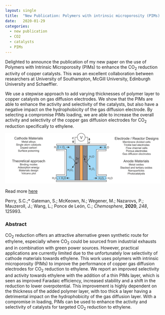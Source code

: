 ```yaml
---
layout: single
title:  "New Publication: Polymers with intrinsic microporosity (PIMs) for targeted CO<sub>2</sub> reduction to ethylene"
date:   2020-01-29
categories: 
  - new publication
  - CO2
  - catalysts
  - PIMs
---
```


Delighted to announce the publication of my new paper on the use of Polymers with Intrinsic Microporosity (PIMs) to enhance the CO<sub>2</sub> reduction activity of copper catalysts. This was an excellent collaboration between researchers at University of Southampton, McGill University, Edinburgh University and Schaeffler. 

We use a stepwise approach to add varying thicknesses of polymer layer to copper catalysts on gas diffusion electrodes. We show that the PIMs are able to enhance the activity and selectivity of the catalysts, but also have a negative impact on the hydrophobicity of the gas diffusion electrode. By selecting a compromise PIMs loading, we are able to increase the overall activity and selectivity of the copper gas diffusion electrodes for CO<sub>2</sub> reduction specifically to ethylene.

![Perry et al. *Chemosphere*, **2020**, *248*, 125993](/images_posts/2019-06-19/Graphical-Abstract.png)

Read more [here](https://authors.elsevier.com/a/1aU3rAOM9t3yV)

Perry, S.C.;* Gateman, S.; McKeown, N.; Wegener, M.; Nazarovs, P.; Mauzeroll, J.; Wang, L.; Ponce de León, C.; *Chemosphere*, **2020**, *248*, 125993.

### Abstract

CO<sub>2</sub> reduction offers an attractive alternative green synthetic route for ethylene, especially where CO<sub>2</sub> could be sourced from industrial exhausts and in combination with green power sources. However, practical applications are currently limited due to the unfortunately low selectivity of cathode materials towards ethylene. This work uses polymers with intrinsic microporosity (PIMs) to improve the performance of copper gas diffusion electrodes for CO<sub>2</sub> reduction to ethylene. We report an improved selectivity and activity towards ethylene with the addition of a thin PIMs layer, which is seen as improved Faradaic efficiency, increased stability and a shift in the reduction to lower overpotential. This improvement is highly dependent on the thickness of the added polymer layer, with too thick a layer having a detrimental impact on the hydrophobicity of the gas diffusion layer. With a compromise in loading, PIMs can be used to enhance the activity and selectivity of catalysts for targeted CO<sub>2</sub> reduction to ethylene.